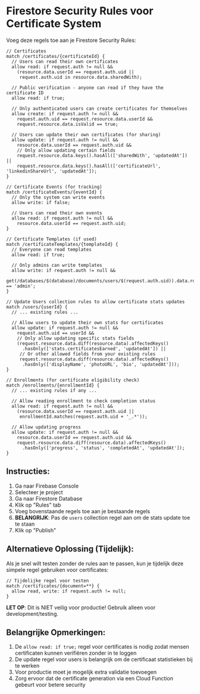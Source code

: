 # Firestore Security Rules voor Certificate System

Voeg deze regels toe aan je Firestore Security Rules:

```
// Certificates
match /certificates/{certificateId} {
  // Users can read their own certificates
  allow read: if request.auth != null && 
    (resource.data.userId == request.auth.uid || 
     request.auth.uid in resource.data.sharedWith);
  
  // Public verification - anyone can read if they have the certificate ID
  allow read: if true;
  
  // Only authenticated users can create certificates for themselves
  allow create: if request.auth != null && 
    request.auth.uid == request.resource.data.userId &&
    request.resource.data.isValid == true;
  
  // Users can update their own certificates (for sharing)
  allow update: if request.auth != null && 
    resource.data.userId == request.auth.uid &&
    // Only allow updating certain fields
    request.resource.data.keys().hasAll(['sharedWith', 'updatedAt']) ||
    request.resource.data.keys().hasAll(['certificateUrl', 'linkedinShareUrl', 'updatedAt']);
}

// Certificate Events (for tracking)
match /certificateEvents/{eventId} {
  // Only the system can write events
  allow write: if false;
  
  // Users can read their own events
  allow read: if request.auth != null && 
    resource.data.userId == request.auth.uid;
}

// Certificate Templates (if used)
match /certificateTemplates/{templateId} {
  // Everyone can read templates
  allow read: if true;
  
  // Only admins can write templates
  allow write: if request.auth != null && 
    get(/databases/$(database)/documents/users/$(request.auth.uid)).data.role == 'admin';
}

// Update Users collection rules to allow certificate stats updates
match /users/{userId} {
  // ... existing rules ...
  
  // Allow users to update their own stats for certificates
  allow update: if request.auth != null && 
    request.auth.uid == userId &&
    // Only allow updating specific stats fields
    (request.resource.data.diff(resource.data).affectedKeys()
      .hasOnly(['stats.certificatesEarned', 'updatedAt']) ||
     // Or other allowed fields from your existing rules
     request.resource.data.diff(resource.data).affectedKeys()
      .hasOnly(['displayName', 'photoURL', 'bio', 'updatedAt']));
}

// Enrollments (for certificate eligibility check)
match /enrollments/{enrollmentId} {
  // ... existing rules if any ...
  
  // Allow reading enrollment to check completion status
  allow read: if request.auth != null && 
    (resource.data.userId == request.auth.uid ||
     enrollmentId.matches(request.auth.uid + '_.*'));
  
  // Allow updating progress
  allow update: if request.auth != null && 
    resource.data.userId == request.auth.uid &&
    request.resource.data.diff(resource.data).affectedKeys()
      .hasOnly(['progress', 'status', 'completedAt', 'updatedAt']);
}
```

## Instructies:

1. Ga naar Firebase Console
2. Selecteer je project
3. Ga naar Firestore Database
4. Klik op "Rules" tab
5. Voeg bovenstaande regels toe aan je bestaande regels
6. **BELANGRIJK**: Pas de `users` collection regel aan om de stats update toe te staan
7. Klik op "Publish"

## Alternatieve Oplossing (Tijdelijk):

Als je snel wilt testen zonder de rules aan te passen, kun je tijdelijk deze simpele regel gebruiken voor certificates:

```
// Tijdelijke regel voor testen
match /certificates/{document=**} {
  allow read, write: if request.auth != null;
}
```

**LET OP**: Dit is NIET veilig voor productie! Gebruik alleen voor development/testing.

## Belangrijke Opmerkingen:

1. De `allow read: if true;` regel voor certificates is nodig zodat mensen certificaten kunnen verifiëren zonder in te loggen
2. De update regel voor users is belangrijk om de certificaat statistieken bij te werken
3. Voor productie moet je mogelijk extra validatie toevoegen
4. Zorg ervoor dat de certificate generation via een Cloud Function gebeurt voor betere security